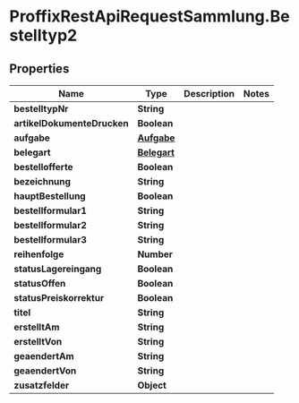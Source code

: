 # ProffixRestApiRequestSammlung.Bestelltyp2

## Properties
Name | Type | Description | Notes
------------ | ------------- | ------------- | -------------
**bestelltypNr** | **String** |  | 
**artikelDokumenteDrucken** | **Boolean** |  | 
**aufgabe** | [**Aufgabe**](Aufgabe.md) |  | 
**belegart** | [**Belegart**](Belegart.md) |  | 
**bestellofferte** | **Boolean** |  | 
**bezeichnung** | **String** |  | 
**hauptBestellung** | **Boolean** |  | 
**bestellformular1** | **String** |  | 
**bestellformular2** | **String** |  | 
**bestellformular3** | **String** |  | 
**reihenfolge** | **Number** |  | 
**statusLagereingang** | **Boolean** |  | 
**statusOffen** | **Boolean** |  | 
**statusPreiskorrektur** | **Boolean** |  | 
**titel** | **String** |  | 
**erstelltAm** | **String** |  | 
**erstelltVon** | **String** |  | 
**geaendertAm** | **String** |  | 
**geaendertVon** | **String** |  | 
**zusatzfelder** | **Object** |  | 


